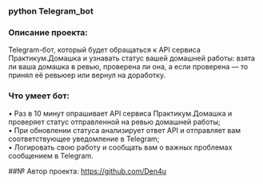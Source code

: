 ### python Telegram_bot

### Описание проекта:
Telegram-бот, который будет обращаться к API сервиса Практикум.Домашка и узнавать статус вашей домашней работы: взята ли ваша домашка в ревью, проверена ли она, а если проверена — то принял её ревьюер или вернул на доработку.

### Что умеет бот:
• Раз в 10 минут опрашивает API сервиса Практикум.Домашка и проверяет статус отправленной на ревью домашней работы; <br />
• При обновлении статуса анализирует ответ API и отправляет вам соответствующее уведомление в Telegram; <br />
• Логировать свою работу и сообщать вам о важных проблемах сообщением в Telegram. <br />

##№ Автор проекта: https://github.com/Den4u
